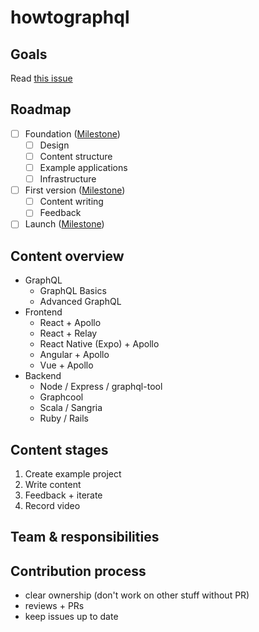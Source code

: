 # howtographql

## Goals

Read [this issue](https://github.com/howtographql/howtographql/issues/3)

## Roadmap

- [ ] Foundation ([Milestone](https://github.com/howtographql/howtographql/milestone/1))
  - [ ] Design
  - [ ] Content structure
  - [ ] Example applications
  - [ ] Infrastructure
- [ ] First version ([Milestone](https://github.com/howtographql/howtographql/milestone/2))
  - [ ] Content writing
  - [ ] Feedback
- [ ] Launch ([Milestone](https://github.com/howtographql/howtographql/milestone/2))

## Content overview

- GraphQL
  - GraphQL Basics
  - Advanced GraphQL
- Frontend
  - React + Apollo
  - React + Relay
  - React Native (Expo) + Apollo
  - Angular + Apollo
  - Vue + Apollo
- Backend
  - Node / Express / graphql-tool
  - Graphcool
  - Scala / Sangria
  - Ruby / Rails

## Content stages

1) Create example project
2) Write content
3) Feedback + iterate
4) Record video

## Team & responsibilities


## Contribution process

- clear ownership (don't work on other stuff without PR)
- reviews + PRs
- keep issues up to date
